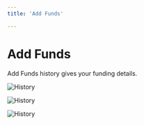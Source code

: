```yaml
---
title: 'Add Funds'

---
```


# Add Funds

Add Funds history gives your funding details.

![History](./img/mobile_statement.png)

![History](./img/mobile_addfundstatement2.png)

![History](./img/mobile_addfundstatement3.png)





